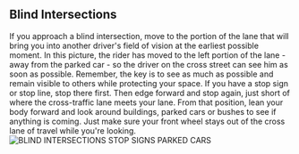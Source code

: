 ## Blind Intersections
If you approach a blind intersection, move to the portion of the lane that will bring you into another driver's field of vision at the earliest possible moment. In this picture, the rider has moved to the left portion of the lane - away from the parked car - so the driver on the cross street can see him as soon as possible. Remember, the key is to see as much as possible and remain visible to others while protecting your space. If you have a stop sign or stop line, stop there first. Then edge forward and stop again, just short of where the cross-traffic lane meets your lane. From that position, lean your body forward and look around buildings, parked cars or bushes to see if anything is coming. Just make sure your front wheel stays out of the cross lane of travel while you're looking.
![BLIND INTERSECTIONS STOP SIGNS PARKED CARS]()